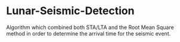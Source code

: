 # Lunar-Seismic-Detection
Algorithm which combined both STA/LTA and the Root Mean Square method in order to determine the arrival time for the seismic event.
